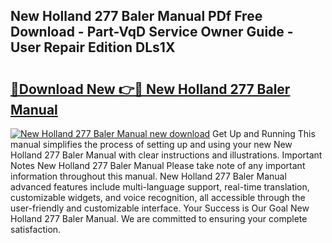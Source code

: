## New Holland 277 Baler Manual PDf Free Download - Part-VqD Service Owner Guide - User Repair Edition DLs1X

# <h2><a href="http://bc91566.oget.top/?id=New+Holland+277+Baler+Manual">🔗Download New 👉🔴 New Holland 277 Baler Manual</a></h2>

[![New Holland 277 Baler Manual new download](https://i.imgur.com/5g1atiW.png)](http://bc91566.oget.top/?id=New+Holland+277+Baler+Manual)
Get Up and Running This manual simplifies the process of setting up and using your new New Holland 277 Baler Manual with clear instructions and illustrations. Important Notes New Holland 277 Baler Manual Please take note of any important information throughout this manual. New Holland 277 Baler Manual advanced features include multi-language support, real-time translation, customizable widgets, and voice recognition, all accessible through the user-friendly and customizable interface. Your Success is Our Goal New Holland 277 Baler Manual. We are committed to ensuring your complete satisfaction.
